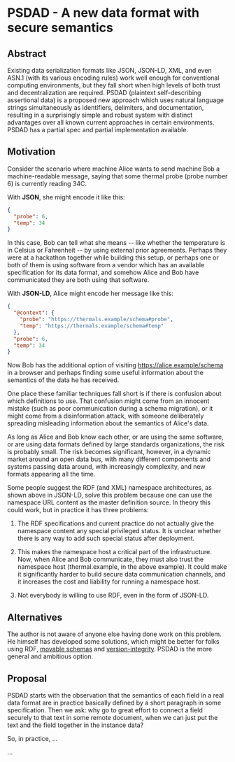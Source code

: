 
# PSDAD - A new data format with secure semantics

## Abstract

Existing data serialization formats like JSON, JSON-LD, XML, and even
ASN.1 (with its various encoding rules) work well enough for
conventional computing environments, but they fall short when high
levels of both trust and decentralization are required. PSDAD
(plaintext self-describing assertional data) is a proposed new
approach which uses natural language strings simultaneously as
identifiers, delimiters, and documentation, resulting in a
surprisingly simple and robust system with distinct advantages over
all known current approaches in certain environments.  PSDAD has a
partial spec and partial implementation available.

## Motivation

Consider the scenario where machine Alice wants to send machine Bob a
machine-readable message, saying that some thermal probe (probe number
6) is currently reading 34C.

With **JSON**, she might encode it like this:

```json
{ 
  "probe": 6, 
  "temp": 34 
}
```

In this case, Bob can tell what she means -- like whether the
temperature is in Celsius or Fahrenheit -- by using external prior
agreements.  Perhaps they were at a hackathon together while building
this setup, or perhaps one or both of them is using software from a
vendor which has an available specification for its data format, and
somehow Alice and Bob have communicated they are both using that software.

With **JSON-LD**, Alice might encode her message like this:
```json
{
  "@context": {
    "probe": "https://thermals.example/schema#probe",
    "temp": "https://thermals.example/schema#temp"
  },
  "probe": 6, 
  "temp": 34 
}
```

Now Bob has the additional option of visiting
https://alice.example/schema in a browser and perhaps finding some
useful information about the semantics of the data he has received.

One place these familiar techniques fall short is if there is confusion
about which definitions to use. That confusion might come from an
innocent mistake (such as poor communication during a schema migration), or it
might come from a disinformation attack, with someone deliberately
spreading misleading information about the semantics of Alice's data.

As long as Alice and Bob know each other, or are using the same
software, or are using data formats defined by large standards
organizations, the risk is probably small.  The risk becomes
significant, however, in a dynamic market around an open data bus,
with many different components and systems passing data around, with
increasingly complexity, and new formats appearing all the time.

Some people suggest the RDF (and XML) namespace architectures, as
shown above in JSON-LD, solve this problem because one can use the
namespace URL content as the master definition source. In theory this
could work, but in practice it has three problems:

1. The RDF specifications and current practice do not actually give
the namespace content any special privileged status. It is unclear
whether there is any way to add such special status after deployment.

2. This makes the namespace host a critical part of the
infrastructure. Now, when Alice and Bob communicate, they must also
trust the namespace host (thermal.example, in the above example). It
could make it significantly harder to build secure data communication
channels, and it increases the cost and liability for running a
namespace host.

3. Not everybody is willing to use RDF, even in the form of JSON-LD.

## Alternatives

The author is not aware of anyone else having done work on this
problem. He himself has developed some solutions, which might be
better for folks using RDF, [movable
schemas](https://sandhawke.github.io/mov/) and
[version-integrity](https://github.com/sandhawke/version-integrity). PSDAD
is the more general and ambitious option.

## Proposal

PSDAD starts with the observation that the semantics of each field in
a real data format are in practice basically defined by a short
paragraph in some specification. Then we ask: why go to great effort
to connect a field securely to that text in some remote document, when
we can just put the text and the field together in the instance data?

So, in practice, ...

...
